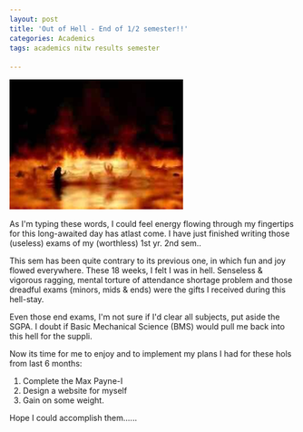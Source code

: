 ```yaml
---
layout: post
title: 'Out of Hell - End of 1/2 semester!!'
categories: Academics
tags: academics nitw results semester

---
```


![This is  the Hell !!](/images/hell.jpg "This is  the Hell !!")

As I'm typing these words, I could feel energy flowing through my fingertips for this long-awaited day has atlast come. I have just finished writing those (useless) exams of my (worthless) 1st yr. 2nd sem..

This sem has been quite contrary to its previous one, in which fun and joy flowed everywhere. These 18 weeks, I felt I was in hell. Senseless & vigorous ragging, mental torture of attendance shortage problem and those dreadful exams (minors, mids & ends) were the gifts I received during this hell-stay.

Even those end exams, I'm not sure if I'd clear all subjects, put aside the SGPA. I doubt if Basic Mechanical Science (BMS) would pull me back into this hell for the suppli.

Now its time for me to enjoy and to implement my plans I had for these hols from last 6 months:

1. Complete the Max Payne-I
2. Design a website for myself
3. Gain on some weight.

Hope I could accomplish them......
